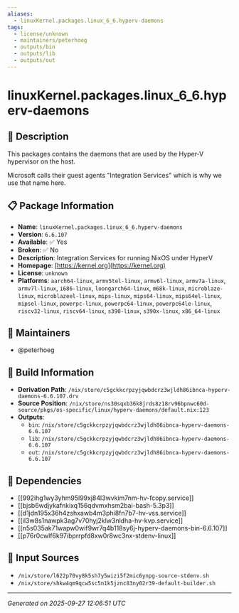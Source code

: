 ```yaml
---
aliases:
  - linuxKernel.packages.linux_6_6.hyperv-daemons
tags:
  - license/unknown
  - maintainers/peterhoeg
  - outputs/bin
  - outputs/lib
  - outputs/out
---
```


# linuxKernel.packages.linux_6_6.hyperv-daemons

## 📝 Description

This packages contains the daemons that are used by the Hyper-V hypervisor
on the host.

Microsoft calls their guest agents "Integration Services" which is why
we use that name here.


## 📋 Package Information

- **Name**: `linuxKernel.packages.linux_6_6.hyperv-daemons`
- **Version**: `6.6.107`
- **Available**: ✅ Yes
- **Broken**: ✅ No
- **Description**: Integration Services for running NixOS under HyperV
- **Homepage**: [https://kernel.org](https://kernel.org)
- **License**: `unknown`
- **Platforms**: `aarch64-linux`, `armv5tel-linux`, `armv6l-linux`, `armv7a-linux`, `armv7l-linux`, `i686-linux`, `loongarch64-linux`, `m68k-linux`, `microblaze-linux`, `microblazeel-linux`, `mips-linux`, `mips64-linux`, `mips64el-linux`, `mipsel-linux`, `powerpc-linux`, `powerpc64-linux`, `powerpc64le-linux`, `riscv32-linux`, `riscv64-linux`, `s390-linux`, `s390x-linux`, `x86_64-linux`
## 👥 Maintainers

- @peterhoeg


## 🔧 Build Information

- **Derivation Path**: `/nix/store/c5gckkcrpzyjqwbdcrz3wjldh86ibnca-hyperv-daemons-6.6.107.drv`
- **Source Position**: `/nix/store/ns30sqxb36k8jrds8z18rv96bpnwc60d-source/pkgs/os-specific/linux/hyperv-daemons/default.nix:123`
- **Outputs**:
  - `bin`:  `/nix/store/c5gckkcrpzyjqwbdcrz3wjldh86ibnca-hyperv-daemons-6.6.107`
  - `lib`:  `/nix/store/c5gckkcrpzyjqwbdcrz3wjldh86ibnca-hyperv-daemons-6.6.107`
  - `out`:  `/nix/store/c5gckkcrpzyjqwbdcrz3wjldh86ibnca-hyperv-daemons-6.6.107`

## 🔗 Dependencies

- [[992ihg1wy3yhm95l99xj84l3wvkim7nm-hv-fcopy.service]]
- [[bjsb6wdjykafnkixq156qdvmxhsm2bai-bash-5.3p3]]
- [[d1jdn195x36h4zshxawb4m3phi8fn7b7-hv-vss.service]]
- [[il3w8s1nawpk3ag7v70hyj2klw3nldha-hv-kvp.service]]
- [[n5s035ak71wapw0wif9wr7q4b118sy6j-hyperv-daemons-bin-6.6.107]]
- [[p76r0cwlf6k97ibprrpfd8xw0r8wc3nx-stdenv-linux]]

## 📁 Input Sources

- `/nix/store/l622p70vy8k5sh7y5wizi5f2mic6ynpg-source-stdenv.sh`
- `/nix/store/shkw4qm9qcw5sc5n1k5jznc83ny02r39-default-builder.sh`

---
*Generated on 2025-09-27 12:06:51 UTC*
